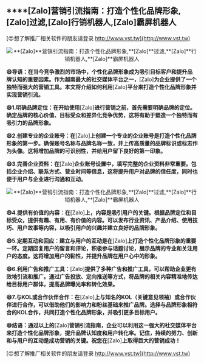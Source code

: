 ## ****[Zalo]**营销引流指南：打造个性化品牌形象,**[Zalo]**过滤,**[Zalo]**行销机器人,**[Zalo]**霸屏机器人**

[😍想了解推广相关软件的朋友请登录 http://www.vst.tw](http://www.vst.tw)

 <center><img src="https://vst.tw/MP4/tuiguang/png/2.png" alt="**[Zalo]**营销引流指南：打造个性化品牌形象,**[Zalo]**过滤,**[Zalo]**行销机器人,**[Zalo]**霸屏机器人"></center>

**😄导语：在当今竞争激烈的市场中，个性化品牌形象成为吸引目标客户和提升品牌认知的重要因素。作为越南最大的社交媒体平台之一，**[Zalo]**为企业提供了一个独特而强大的营销工具。本文将介绍如何利用**[Zalo]**平台来打造个性化品牌形象并实现营销引流。**

**😄1.明确品牌定位：在开始使用**[Zalo]**进行营销之前，首先需要明确品牌的定位。确定品牌的核心价值、目标受众和差异化竞争优势，这将有助于塑造一个独特而有吸引力的品牌形象。**

**😄2.创建专业的企业账号：在**[Zalo]**上创建一个专业的企业账号是打造个性化品牌形象的第一步。确保账号名称与品牌名称一致，并上传高质量的品牌标识或标志作为头像。这将增加品牌的可识别性，并给用户留下良好的第一印象。**

**😄3.完善企业资料：在**[Zalo]**企业账号设置中，填写完整的企业资料非常重要。包括企业介绍、联系方式、营业时间等信息，这将提升用户对品牌的信任度，同时也便于用户与企业进行沟通和互动。**

 <center><img src="https://vst.tw/MP4/tuiguang/png/2.png" alt="**[Zalo]**营销引流指南：打造个性化品牌形象,**[Zalo]**过滤,**[Zalo]**行销机器人,**[Zalo]**霸屏机器人"></center>

**😄4.提供有价值的内容：在**[Zalo]**上，内容是吸引用户的关键。根据品牌定位和目标受众，提供有趣、有用、有价值的内容。可以发布行业资讯、产品介绍、使用技巧、用户故事等内容，以吸引用户的兴趣并建立良好的品牌形象。**

**😄5.定期互动和回应：建立与用户的互动是在**[Zalo]**上打造个性化品牌形象的重要一环。定期回复用户的留言和评论，积极参与话题讨论，展示品牌的专业和关注用户的态度。这将增加用户的黏性，并提升品牌在用户心中的形象。**

**😄6.利用广告和推广工具：**[Zalo]**提供了多种广告和推广工具，可以帮助企业更有效地引流和推广。通过广告投放、定向推送等方式，将品牌的相关内容精准地传达给目标用户群体，提高品牌曝光率和转化效果。**

**😄7.与KOL或合作伙伴合作：在**[Zalo]**上与知名的KOL（关键意见领袖）或合作伙伴进行合作，可以借助他们的影响力和粉丝基础来推广品牌。选择与品牌形象相符合的KOL合作，共同打造个性化品牌形象，并吸引更多目标用户。**

**😄结语：通过以上的**[Zalo]**营销引流指南，企业可以利用这一强大的社交媒体平台来打造个性化品牌形象，提升品牌认知度和用户转化率。记住，持续的努力、创新和与用户的互动是成功营销的关键。祝您在**[Zalo]**上取得巨大的营销成功！**

[😍想了解推广相关软件的朋友请登录 http://www.vst.tw](http://www.vst.tw)




